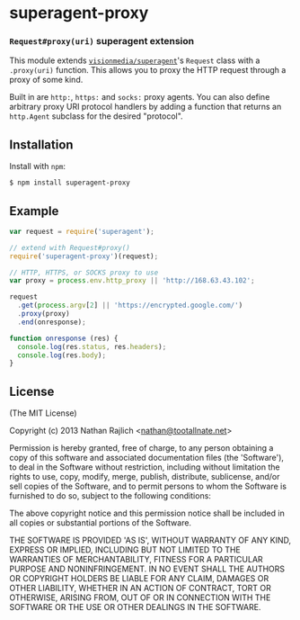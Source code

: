 superagent-proxy
================
### `Request#proxy(uri)` superagent extension

This module extends [`visionmedia/superagent`][superagent]'s `Request` class with
a `.proxy(uri)` function. This allows you to proxy the HTTP request through a
proxy of some kind.

Built in are `http:`, `https:` and `socks:` proxy agents. You can also define
arbitrary proxy URI protocol handlers by adding a function that returns an
`http.Agent` subclass for the desired "protocol".


Installation
------------

Install with `npm`:

``` bash
$ npm install superagent-proxy
```


Example
-------

``` js
var request = require('superagent');

// extend with Request#proxy()
require('superagent-proxy')(request);

// HTTP, HTTPS, or SOCKS proxy to use
var proxy = process.env.http_proxy || 'http://168.63.43.102';

request
  .get(process.argv[2] || 'https://encrypted.google.com/')
  .proxy(proxy)
  .end(onresponse);

function onresponse (res) {
  console.log(res.status, res.headers);
  console.log(res.body);
}
```


License
-------

(The MIT License)

Copyright (c) 2013 Nathan Rajlich &lt;nathan@tootallnate.net&gt;

Permission is hereby granted, free of charge, to any person obtaining
a copy of this software and associated documentation files (the
'Software'), to deal in the Software without restriction, including
without limitation the rights to use, copy, modify, merge, publish,
distribute, sublicense, and/or sell copies of the Software, and to
permit persons to whom the Software is furnished to do so, subject to
the following conditions:

The above copyright notice and this permission notice shall be
included in all copies or substantial portions of the Software.

THE SOFTWARE IS PROVIDED 'AS IS', WITHOUT WARRANTY OF ANY KIND,
EXPRESS OR IMPLIED, INCLUDING BUT NOT LIMITED TO THE WARRANTIES OF
MERCHANTABILITY, FITNESS FOR A PARTICULAR PURPOSE AND NONINFRINGEMENT.
IN NO EVENT SHALL THE AUTHORS OR COPYRIGHT HOLDERS BE LIABLE FOR ANY
CLAIM, DAMAGES OR OTHER LIABILITY, WHETHER IN AN ACTION OF CONTRACT,
TORT OR OTHERWISE, ARISING FROM, OUT OF OR IN CONNECTION WITH THE
SOFTWARE OR THE USE OR OTHER DEALINGS IN THE SOFTWARE.

[superagent]: https://github.com/visionmedia/superagent
